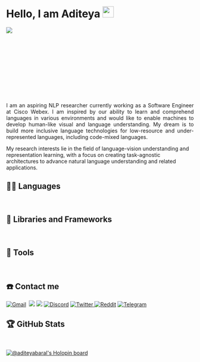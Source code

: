 # Hello, I am Aditeya <img src="https://raw.githubusercontent.com/iampavangandhi/iampavangandhi/master/gifs/Hi.gif" width=30>

<img align = "left" src="https://raw.githubusercontent.com/lhl/pusheen-stickers/master/gif/pusheen/144884865685780.gif">
<br><br><br><br><br><br><br><br><br><br><br>

<p align="justify">I am an aspiring NLP researcher currently working as a Software Engineer at Cisco Webex. I am inspired by our ability to learn and comprehend languages in various environments and would like to enable machines to develop human-like visual and language understanding. My dream is to build more inclusive language technologies for low-resource and under-represented languages, including code-mixed languages.

My research interests lie in the field of language-vision understanding and representation learning, with a focus on creating task-agnostic architectures to advance natural language understanding and related applications.

## 👨‍💻 Languages
<a href=""><img alt="" src="https://img.shields.io/badge/Python-FFD43B?style=for-the-badge&logo=python&logoColor=blue" /></a>
<a href=""><img alt="" src="https://img.shields.io/badge/Java-ED8B00?style=for-the-badge&logo=java&logoColor=white" /></a>
<a href=""><img alt="" src="https://img.shields.io/badge/C-00599C?style=for-the-badge&logo=c&logoColor=white" /></a>
<a href=""><img alt="" src="https://img.shields.io/badge/R-276DC3?style=for-the-badge&logo=r&logoColor=white" /></a>
<a href=""><img alt="" src="https://img.shields.io/badge/HTML-239120?style=for-the-badge&logo=html5&logoColor=white" /></a>
<a href=""><img alt="" src="https://img.shields.io/badge/JavaScript-F7DF1E?style=for-the-badge&logo=javascript&logoColor=black" /></a>
<a href=""><img alt="" src="https://img.shields.io/badge/PHP-777BB4?style=for-the-badge&logo=php&logoColor=white" /></a>
<a href=""><img alt="" src="
https://img.shields.io/badge/Shell_Script-121011?style=for-the-badge&logo=gnu-bash&logoColor=white" /></a>
<a href=""><img alt="" src="https://img.shields.io/badge/Markdown-000000?style=for-the-badge&logo=markdown&logoColor=white" /></a>


## 🧰 Libraries and Frameworks
<a href=""><img alt="" src="https://img.shields.io/badge/PyTorch-EE4C2C?style=for-the-badge&logo=PyTorch&logoColor=white" /></a>
<a href=""><img alt="" src="https://img.shields.io/badge/TensorFlow-FF6F00?style=for-the-badge&logo=TensorFlow&logoColor=white" /></a>
<a href=""><img alt="" src="https://img.shields.io/badge/Keras-D00000?style=for-the-badge&logo=Keras&logoColor=white" /></a>
<a href=""><img alt="" src="https://img.shields.io/badge/Numpy-777BB4?style=for-the-badge&logo=numpy&logoColor=white" /></a>
<a href=""><img alt="" src="https://img.shields.io/badge/Pandas-2C2D72?style=for-the-badge&logo=pandas&logoColor=white" /></a>
<a href=""><img alt="" src="https://img.shields.io/badge/SciPy-654FF0?style=for-the-badge&logo=SciPy&logoColor=white" /></a>
<a href=""><img alt="" src="https://img.shields.io/badge/scikit_learn-F7931E?style=for-the-badge&logo=scikit-learn&logoColor=white" /></a>
<a href=""><img alt="" src="https://img.shields.io/badge/Flask-000000?style=for-the-badge&logo=flask&logoColor=white" /></a>
<a href=""><img alt="" src="https://img.shields.io/badge/Selenium-43B02A?style=for-the-badge&logo=Selenium&logoColor=white" /></a>

## 🔧 Tools
<a href=""><img alt="" src="https://img.shields.io/badge/Git-F05032?style=for-the-badge&logo=git&logoColor=white" /></a>
<a href=""><img alt="" src="https://img.shields.io/badge/GitHub-100000?style=for-the-badge&logo=github&logoColor=white" /></a>
<a href=""><img alt="" src="https://img.shields.io/badge/Apache_Kafka-231F20?style=for-the-badge&logo=apache-kafka&logoColor=white" /></a>
<a href=""><img alt="" src="
https://img.shields.io/badge/Apache_Spark-FFFFFF?style=for-the-badge&logo=apachespark&logoColor=#E35A16" /></a>
<a href=""><img alt="" src="https://img.shields.io/badge/Docker-2CA5E0?style=for-the-badge&logo=docker&logoColor=white" /></a>
<a href=""><img alt="" src="https://img.shields.io/badge/redis-%23DD0031.svg?&style=for-the-badge&logo=redis&logoColor=white" /></a>
<a href=""><img alt="" src="https://img.shields.io/badge/conda-342B029.svg?&style=for-the-badge&logo=anaconda&logoColor=white" /></a>
<a href=""><img alt="" src="https://img.shields.io/badge/Jupyter-F37626.svg?&style=for-the-badge&logo=Jupyter&logoColor=white" /></a>
<a href=""><img alt="" src="https://img.shields.io/badge/Postman-FF6C37?style=for-the-badge&logo=Postman&logoColor=white" /></a>
<a href=""><img alt="" src="https://img.shields.io/badge/Amazon_AWS-232F3E?style=for-the-badge&logo=amazon-aws&logoColor=white" /></a>
<a href=""><img alt="" src="https://img.shields.io/badge/microsoft%20azure-0089D6?style=for-the-badge&logo=microsoft-azure&logoColor=white" /></a>
<a href=""><img alt="" src="https://img.shields.io/badge/Google_Cloud-4285F4?style=for-the-badge&logo=google-cloud&logoColor=white" /></a>
<a href=""><img alt="" src="https://img.shields.io/badge/Heroku-430098?style=for-the-badge&logo=heroku&logoColor=white" /></a>
<a href=""><img alt="" src="https://img.shields.io/badge/Grafana-F2F4F9?style=for-the-badge&logo=grafana&logoColor=orange&labelColor=F2F4F9" /></a>
<a href=""><img alt="" src="https://img.shields.io/badge/Kibana-005571?style=for-the-badge&logo=Kibana&logoColor=white" /></a>
<a href=""><img alt="" src="https://img.shields.io/badge/MySQL-00000F?style=for-the-badge&logo=mysql&logoColor=white" /></a>
<a href=""><img alt="" src="https://img.shields.io/badge/PostgreSQL-316192?style=for-the-badge&logo=postgresql&logoColor=white" /></a>
<a href=""><img alt="" src="https://img.shields.io/badge/MongoDB-4EA94B?style=for-the-badge&logo=mongodb&logoColor=white" /></a>
<a href=""><img alt="" src="https://img.shields.io/badge/Visual_Studio_Code-0078D4?style=for-the-badge&logo=visual%20studio%20code&logoColor=white" /></a>
<a href=""><img alt="" src="https://img.shields.io/badge/Colab-F9AB00?style=for-the-badge&logo=googlecolab&color=525252" /></a>
<a href=""><img alt="" src="https://img.shields.io/badge/RStudio-75AADB?style=for-the-badge&logo=RStudio&logoColor=white" /></a> 
<a href=""><img alt="" src="https://img.shields.io/badge/Arduino_IDE-00979D?style=for-the-badge&logo=arduino&logoColor=white" /></a>
<a href=""><img alt="" src="https://img.shields.io/badge/Microsoft_Office-D83B01?style=for-the-badge&logo=microsoft-office&logoColor=white" /></a>
<a href=""><img alt="" src="https://img.shields.io/badge/gimp-5C5543?style=for-the-badge&logo=gimp&logoColor=white" /></a>
<a href=""><img alt="" src="https://img.shields.io/badge/Canva-%2300C4CC.svg?&style=for-the-badge&logo=Canva&logoColor=white" /></a>
<a href=""><img alt="" src="https://img.shields.io/badge/LaTeX-47A141?style=for-the-badge&logo=LaTeX&logoColor=white" /></a>
<a href=""><img alt="" src="https://img.shields.io/badge/Overleaf-47A141?style=for-the-badge&logo=Overleaf&logoColor=white" /></a>


## ☎️ Contact me 

<a href = "mailto:aditeya.baral@gmail.com?subject=From your Github Profile" ><img alt="Gmail" src="https://img.shields.io/badge/Gmail-D14836?style=for-the-badge&logo=gmail&logoColor=white" /></a>
<a href="mailto:adbaral@cisco.com"><img alt="" src="https://img.shields.io/badge/Microsoft_Outlook-0078D4?style=for-the-badge&logo=microsoft-outlook&logoColor=white" /></a>
<a href = "https://www.linkedin.com/in/aditeyabaral/" ><img src="https://img.shields.io/badge/linkedin%20-%230077B5.svg?&style=for-the-badge&logo=linkedin&logoColor=white"/></a>
<a href = "http://instagram.com/aditeyabaral" ><img src="https://img.shields.io/badge/instagram%20-%23E4405F.svg?&style=for-the-badge&logo=Instagram&logoColor=white"/></a>
<a href="https://discordapp.com/users/543143780925177857/"><img alt="Discord" src="https://img.shields.io/badge/Discord-5865F2?style=for-the-badge&logo=discord&logoColor=white" /></a>
<a href = "https://twitter.com/aditeyabaral01" ><img alt="Twitter" src="https://img.shields.io/badge/twitter-%231DA1F2.svg?&style=for-the-badge&logo=Twitter&logoColor=white"/> </a>
<a href="https://www.reddit.com/user/aditeyabaral"><img alt="Reddit" src="https://img.shields.io/badge/Reddit-FF4500?style=for-the-badge&logo=reddit&logoColor=white" /></a>
<a href="https://t.me/aditeyabaral"><img alt="Telegram" src="https://img.shields.io/badge/Telegram-2CA5E0?style=for-the-badge&logo=telegram&logoColor=white" /></a>
<a href=""><img alt="" src="https://img.shields.io/badge/Kaggle-20BEFF?style=for-the-badge&logo=Kaggle&logoColor=white" /></a>

## 🏆 GitHub Stats

<img alt="" src="https://github-profile-summary-cards.vercel.app/api/cards/profile-details?username=aditeyabaral&theme=github_dark" />

<img alt="" align="left" src="http://github-profile-summary-cards.vercel.app/api/cards/repos-per-language?username=aditeyabaral&theme=github_dark" />

<img alt="" align="left" src="http://github-profile-summary-cards.vercel.app/api/cards/most-commit-language?username=aditeyabaral&theme=github_dark" />

<img alt="" align="left" src="http://github-profile-summary-cards.vercel.app/api/cards/stats?username=aditeyabaral&theme=github_dark" />

<img alt="" src="http://github-profile-summary-cards.vercel.app/api/cards/productive-time?username=aditeyabaral&theme=github_dark&utcOffset=8" />

[![@aditeyabaral's Holopin board](https://holopin.me/aditeyabaral)](https://holopin.io/@aditeyabaral)
